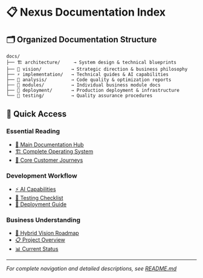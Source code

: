 # 📋 Nexus Documentation Index

## 🗂️ Organized Documentation Structure

```
docs/
├── 🏗️ architecture/     → System design & technical blueprints
├── 🎯 vision/           → Strategic direction & business philosophy  
├── ⚡ implementation/   → Technical guides & AI capabilities
├── 🔬 analysis/         → Code quality & optimization reports
├── 🧩 modules/          → Individual business module docs
├── 🚀 deployment/       → Production deployment & infrastructure
└── 🧪 testing/          → Quality assurance procedures
```

## 🎯 Quick Access

### Essential Reading
- [📖 Main Documentation Hub](README.md)
- [🏗️ Complete Operating System](architecture/NEXUS_COMPLETE_OPERATING_SYSTEM.md)
- [🎯 Core Customer Journeys](vision/CORE_CUSTOMER_JOURNEYS_FOR_NEXUS.md)

### Development Workflow
- [⚡ AI Capabilities](implementation/AI_CAPABILITIES_SUMMARY.md)
- [🧪 Testing Checklist](testing/TESTING_CHECKLIST.md)
- [🚀 Deployment Guide](deployment/DEPLOYMENT.md)

### Business Understanding
- [🎯 Hybrid Vision Roadmap](vision/HYBRID_VISION_ROADMAP.md)
- [📋 Project Overview](PROJECT_OVERVIEW.md)
- [📊 Current Status](vision/CURRENT_STATUS.md)

---

*For complete navigation and detailed descriptions, see [README.md](README.md)* 